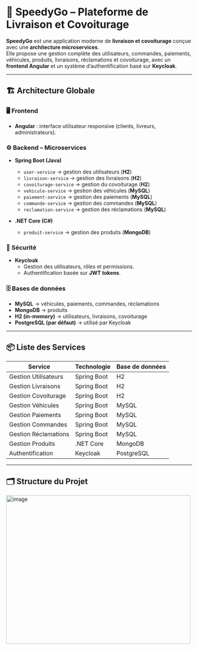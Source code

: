 # 🚚 SpeedyGo – Plateforme de Livraison et Covoiturage

**SpeedyGo** est une application moderne de **livraison et covoiturage** conçue avec une **architecture microservices**.  
Elle propose une gestion complète des utilisateurs, commandes, paiements, véhicules, produits, livraisons, réclamations et covoiturage, avec un **frontend Angular** et un système d’authentification basé sur **Keycloak**.  

---

## 🏗️ Architecture Globale

### 🖥️ Frontend
- **Angular** : interface utilisateur responsive (clients, livreurs, administrateurs).  

### ⚙️ Backend – Microservices
- **Spring Boot (Java)**  
  - `user-service` → gestion des utilisateurs (**H2**)  
  - `livraison-service` → gestion des livraisons (**H2**)  
  - `covoiturage-service` → gestion du covoiturage (**H2**)  
  - `vehicule-service` → gestion des véhicules (**MySQL**)  
  - `paiement-service` → gestion des paiements (**MySQL**)  
  - `commande-service` → gestion des commandes (**MySQL**)  
  - `reclamation-service` → gestion des réclamations (**MySQL**)  

- **.NET Core (C#)**  
  - `produit-service` → gestion des produits (**MongoDB**)  

### 🔑 Sécurité
- **Keycloak**  
  - Gestion des utilisateurs, rôles et permissions.  
  - Authentification basée sur **JWT tokens**.  

### 🗄️ Bases de données
- **MySQL** → véhicules, paiements, commandes, réclamations  
- **MongoDB** → produits  
- **H2 (in-memory)** → utilisateurs, livraisons, covoiturage  
- **PostgreSQL (par défaut)** → utilisé par Keycloak  

---

## 📦 Liste des Services

| Service               | Technologie   | Base de données |
|------------------------|--------------|----------------|
| Gestion Utilisateurs   | Spring Boot  | H2             |
| Gestion Livraisons     | Spring Boot  | H2             |
| Gestion Covoiturage    | Spring Boot  | H2             |
| Gestion Véhicules      | Spring Boot  | MySQL          |
| Gestion Paiements      | Spring Boot  | MySQL          |
| Gestion Commandes      | Spring Boot  | MySQL          |
| Gestion Réclamations   | Spring Boot  | MySQL          |
| Gestion Produits       | .NET Core    | MongoDB        |
| Authentification       | Keycloak     | PostgreSQL     |

---

## 🗂️ Structure du Projet

<img width="500" height="403" alt="image" src="https://github.com/user-attachments/assets/7c1a11d7-34c9-45c4-b030-087ac8b4a7ca" />

